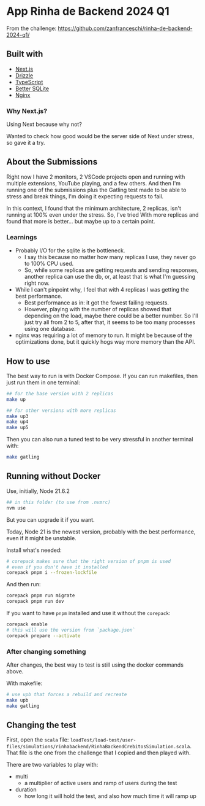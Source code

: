 # App Rinha de Backend 2024 Q1

From the challenge: <https://github.com/zanfranceschi/rinha-de-backend-2024-q1/>

## Built with

- [Next.js](https://nextjs.org/)
- [Drizzle](https://github.com/drizzle-team/drizzle-orm)
- [TypeScript](https://www.typescriptlang.org/)
- [Better SQLite](https://github.com/WiseLibs/better-sqlite3)
- [Nginx](https://nginx.org/)

### Why Next.js?

Using Next because why not?

Wanted to check how good would be the server side of Next under stress, so gave it a try.

## About the Submissions

Right now I have 2 monitors, 2 VSCode projects open and running with multiple extensions, YouTube playing, and a few others. And then I'm running one of the submissions plus the Gatling test made to be able to stress and break things, I'm doing it expecting requests to fail.

In this context, I found that the minimum architecture, 2 replicas, isn't running at 100% even under the stress. So, I've tried With more replicas and found that more is better... but maybe up to a certain point.

### Learnings

- Probably I/O for the sqlite is the bottleneck.
  - I say this because no matter how many replicas I use, they never go to 100% CPU used.
  - So, while some replicas are getting requests and sending responses, another replica can use the db, or, at least that is what I'm guessing right now.
- While I can't pinpoint why, I feel that with 4 replicas I was getting the best performance.
  - Best performance as in: it got the fewest failing requests.
  - However, playing with the number of replicas showed that depending on the load, maybe there could be a better number. So I'll just try all from 2 to 5, after that, it seems to be too many processes using one database.
- nginx was requiring a lot of memory to run. It might be because of the optimizations done, but it quickly hogs way more memory than the API.

## How to use

The best way to run is with Docker Compose.
If you can run makefiles, then just run them in one terminal:

```bash
## for the base version with 2 replicas
make up

## for other versions with more replicas
make up3
make up4
make up5
```

Then you can also run a tuned test to be very stressful in another terminal with:

```bash
make gatling
```

## Running without Docker

Use, initially, Node 21.6.2

```bash
## in this folder (to use from .nvmrc)
nvm use
```

But you can upgrade it if you want.

Today, Node 21 is the newest version, probably with the best performance, even if it might be unstable.

Install what's needed:

```bash
# corepack makes sure that the right version of pnpm is used
# even if you don't have it installed
corepack pnpm i --frozen-lockfile
```

And then run:

```bash
corepack pnpm run migrate
corepack pnpm run dev
```

If you want to have `pnpm` installed and use it without the `corepack`:

```bash
corepack enable
# this will use the version from `package.json`
corepack prepare --activate
```

### After changing something

After changes, the best way to test is still using the docker commands above.

With makefile:

```bash
# use upb that forces a rebuild and recreate
make upb
make gatling
```

## Changing the test

First, open the `scala` file: `loadTest/load-test/user-files/simulations/rinhabackend/RinhaBackendCrebitosSimulation.scala`.
That file is the one from the challenge that I copied and then played with.

There are two variables to play with:

- multi
  - a multiplier of active users and ramp of users during the test
- duration
  - how long it will hold the test, and also how much time it will ramp up
